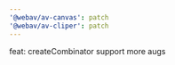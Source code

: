 ```yaml
---
'@webav/av-canvas': patch
'@webav/av-cliper': patch
---
```


feat: createCombinator support more augs
